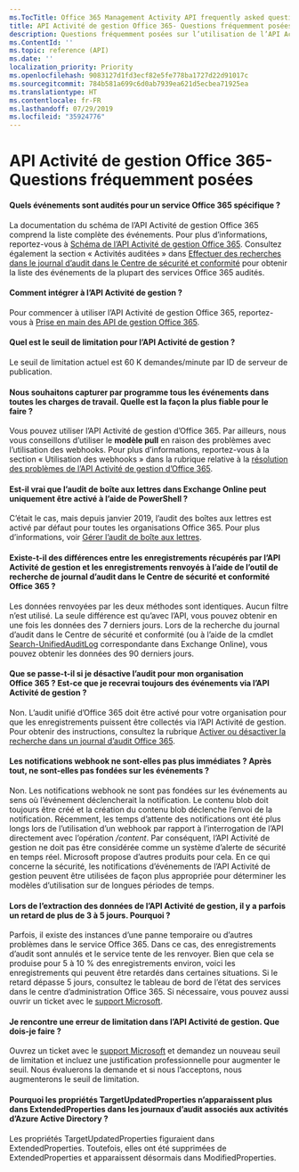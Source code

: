 ```yaml
---
ms.TocTitle: Office 365 Management Activity API frequently asked questions
title: API Activité de gestion Office 365- Questions fréquemment posées
description: Questions fréquemment posées sur l’utilisation de l’API Activité de gestion Office 365
ms.ContentId: ''
ms.topic: reference (API)
ms.date: ''
localization_priority: Priority
ms.openlocfilehash: 9083127d1fd3ecf82e5fe778ba1727d22d91017c
ms.sourcegitcommit: 784b581a699c6d0ab7939ea621d5ecbea71925ea
ms.translationtype: HT
ms.contentlocale: fr-FR
ms.lasthandoff: 07/29/2019
ms.locfileid: "35924776"
---
```

# <a name="office-365-management-activity-api-frequently-asked-questions"></a>API Activité de gestion Office 365- Questions fréquemment posées

#### <a name="what-events-are-audited-for-a-specific-office-365-service"></a>Quels événements sont audités pour un service Office 365 spécifique ?

La documentation du schéma de l’API Activité de gestion Office 365 comprend la liste complète des événements. Pour plus d’informations, reportez-vous à [Schéma de l’API Activité de gestion Office 365](office-365-management-activity-api-schema.md). Consultez également la section « Activités auditées » dans [Effectuer des recherches dans le journal d’audit dans le Centre de sécurité et conformité](https://docs.microsoft.com/en-us/office365/securitycompliance/search-the-audit-log-in-security-and-compliance#audited-activities) pour obtenir la liste des événements de la plupart des services Office 365 audités.

#### <a name="how-do-i-onboard-to-the-management-activity-api"></a>Comment intégrer à l’API Activité de gestion ?

Pour commencer à utiliser l’API Activité de gestion Office 365, reportez-vous à [Prise en main des API de gestion Office 365](get-started-with-office-365-management-apis.md).
 
#### <a name="what-is-the-throttling-limit-for-the--management-activity-api"></a>Quel est le seuil de limitation pour l’API Activité de gestion ?

Le seuil de limitation actuel est 60 K demandes/minute par ID de serveur de publication. 

#### <a name="we-want-to-programmatically-capture-all-events-in-all-workloads-what-is-the-most-reliable-way-to-do-this"></a>Nous souhaitons capturer par programme tous les événements dans toutes les charges de travail. Quelle est la façon la plus fiable pour le faire ?

Vous pouvez utiliser l’API Activité de gestion d’Office 365. Par ailleurs, nous vous conseillons d’utiliser le **modèle pull** en raison des problèmes avec l’utilisation des webhooks. Pour plus d’informations, reportez-vous à la section « Utilisation des webhooks » dans la rubrique relative à la [résolution des problèmes de l’API Activité de gestion d’Office 365](troubleshooting-the-office-365-management-activity-api.md#using-webhooks).

#### <a name="is-it-true-that-mailbox-auditing-in-exchange-online-can-only-be-enabled-by-using-powershell"></a>Est-il vrai que l’audit de boîte aux lettres dans Exchange Online peut uniquement être activé à l’aide de PowerShell ?

C’était le cas, mais depuis janvier 2019, l’audit des boîtes aux lettres est activé par défaut pour toutes les organisations Office 365. Pour plus d’informations, voir [Gérer l’audit de boîte aux lettres](https://docs.microsoft.com/office365/securitycompliance/enable-mailbox-auditing).

#### <a name="are-there-any-differences-in-the-records-that-are-fetched-by-the-management-activity-api-versus-the-records-that-are-returned-by-using-the-audit-log-search-tool-in-the-office-365-security--compliance-center"></a>Existe-t-il des différences entre les enregistrements récupérés par l’API Activité de gestion et les enregistrements renvoyés à l’aide de l’outil de recherche de journal d’audit dans le Centre de sécurité et conformité Office 365 ?

Les données renvoyées par les deux méthodes sont identiques. Aucun filtre n’est utilisé. La seule différence est qu’avec l’API, vous pouvez obtenir en une fois les données des 7 derniers jours. Lors de la recherche du journal d’audit dans le Centre de sécurité et conformité (ou à l’aide de la cmdlet [Search-UnifiedAuditLog](https://docs.microsoft.com/powershell/module/exchange/policy-and-compliance-audit/search-unifiedauditlog) correspondante dans Exchange Online), vous pouvez obtenir les données des 90 derniers jours. 

#### <a name="what-happens-if-i-disable-auditing-for-my-office-365-organization-will-i-still-get-events-via-the-management-activity-api"></a>Que se passe-t-il si je désactive l’audit pour mon organisation Office 365 ? Est-ce que je recevrai toujours des événements via l’API Activité de gestion ?

Non. L’audit unifié d’Office 365 doit être activé pour votre organisation pour que les enregistrements puissent être collectés via l’API Activité de gestion. Pour obtenir des instructions, consultez la rubrique [Activer ou désactiver la recherche dans un journal d’audit Office 365](https://docs.microsoft.com/office365/securitycompliance/turn-audit-log-search-on-or-off).

#### <a name="arent-webhook-notifications-more-immediate-after-all-arent-they-event-driven"></a>Les notifications webhook ne sont-elles pas plus immédiates ? Après tout, ne sont-elles pas fondées sur les événements ?

Non. Les notifications webhook ne sont pas fondées sur les événements au sens où l’événement déclencherait la notification. Le contenu blob doit toujours être créé et la création du contenu blob déclenche l’envoi de la notification. Récemment, les temps d’attente des notifications ont été plus longs lors de l’utilisation d’un webhook par rapport à l’interrogation de l’API directement avec l’opération */content*. Par conséquent, l’API Activité de gestion ne doit pas être considérée comme un système d’alerte de sécurité en temps réel. Microsoft propose d’autres produits pour cela. En ce qui concerne la sécurité, les notifications d’événements de l’API Activité de gestion peuvent être utilisées de façon plus appropriée pour déterminer les modèles d’utilisation sur de longues périodes de temps.

#### <a name="when-pulling-the-data-from-the-management-activity-api-there-is-sometimes-a-delay-of-more-than-3-to-5-days-why-is-this"></a>Lors de l’extraction des données de l’API Activité de gestion, il y a parfois un retard de plus de 3 à 5 jours. Pourquoi ?

Parfois, il existe des instances d’une panne temporaire ou d’autres problèmes dans le service Office 365. Dans ce cas, des enregistrements d’audit sont annulés et le service tente de les renvoyer. Bien que cela se produise pour 5 à 10 % des enregistrements environ, voici les enregistrements qui peuvent être retardés dans certaines situations. Si le retard dépasse 5 jours, consultez le tableau de bord de l’état des services dans le centre d’administration Office 365. Si nécessaire, vous pouvez aussi ouvrir un ticket avec le [support Microsoft](https://support.office.com/article/contact-support-for-business-products-admin-help-32a17ca7-6fa0-4870-8a8d-e25ba4ccfd4b#ID0EAADAAA=online).

#### <a name="im-encountering-a-throttling-error-in-the-management-activity-api-what-should-i-do"></a>Je rencontre une erreur de limitation dans l’API Activité de gestion. Que dois-je faire ?

Ouvrez un ticket avec le [support Microsoft](https://support.office.com/article/contact-support-for-business-products-admin-help-32a17ca7-6fa0-4870-8a8d-e25ba4ccfd4b#ID0EAADAAA=online) et demandez un nouveau seuil de limitation et incluez une justification professionnelle pour augmenter le seuil. Nous évaluerons la demande et si nous l’acceptons, nous augmenterons le seuil de limitation.

#### <a name="why-are-targetupdatedproperties-no-longer-in-extendedproperties-in-the-audit-logs-for-azure-active-directory-activities"></a>Pourquoi les propriétés TargetUpdatedProperties n’apparaissent plus dans ExtendedProperties dans les journaux d’audit associés aux activités d’Azure Active Directory ?

Les propriétés TargetUpdatedProperties figuraient dans ExtendedProperties. Toutefois, elles ont été supprimées de ExtendedProperties et apparaissent désormais dans ModifiedProperties.

